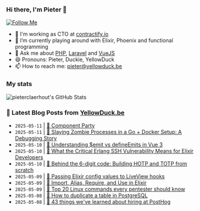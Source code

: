 ### Hi there, I'm Pieter 👋  
[![Follow Me](https://img.shields.io/github/followers/pieterclaerhout?label=Follow&style=social)](https://github.com/pieterclaerhout)

- 🏢 I'm working as CTO at [contractify.io](https://contractify.io)
- 🌱 I’m currently playing around with Elixir, Phoenix and functional programming
- 💬 Ask me about [PHP](https://php.net), [Laravel](http://laravel.com) and [VueJS](https://vuejs.org)
- 😄 Pronouns: Pieter, Duckie, YellowDuck
- 📫 How to reach me: pieter@yellowduck.be

### My stats

![pieterclaerhout's GitHub Stats](https://github-readme-stats.vercel.app/api?username=pieterclaerhout&show_icons=true&count_private=true&line_height=40)

### 📩 Latest Blog Posts from [YellowDuck.be](https://www.yellowduck.be/)
<!-- BLOG-POST-LIST:START -->
- `2025-05-11` | [🔗 Component Party](https://www.yellowduck.be/posts/component-party)  
- `2025-05-11` | [🔗 Slaying Zombie Processes in a Go + Docker Setup: A Debugging Story](https://www.yellowduck.be/posts/a-debugging-story-r-golang)  
- `2025-05-10` | [🐥 Understanding $emit vs defineEmits in Vue 3](https://www.yellowduck.be/posts/understanding-emit-vs-defineemits-in-vue-3)  
- `2025-05-10` | [🔗 What the Critical Erlang SSH Vulnerability Means for Elixir Developers](https://www.yellowduck.be/posts/what-the-critical-erlang-ssh-vulnerability-means-for-elixir-developers)  
- `2025-05-10` | [🔗 Behind the 6-digit code: Building HOTP and TOTP from scratch](https://www.yellowduck.be/posts/behind-the-6-digit-code-building-hotp-and-totp-from-scratch)  
- `2025-05-09` | [🐥 Passing Elixir config values to LiveView hooks](https://www.yellowduck.be/posts/passing-elixir-config-values-to-liveview-hooks)  
- `2025-05-09` | [🔗 Import, Alias, Require, and Use in Elixir](https://www.yellowduck.be/posts/import-alias-require-and-use-in-elixir)  
- `2025-05-09` | [🔗 Top 20 Linux commands every pentester should know](https://www.yellowduck.be/posts/top-20-linux-commands-every-pentester-should-know)  
- `2025-05-08` | [🐥 How to duplicate a table in PostgreSQL](https://www.yellowduck.be/posts/how-to-duplicate-a-table-in-postgresql)  
- `2025-05-08` | [🔗 43 things we&#39;ve learned about hiring at PostHog](https://www.yellowduck.be/posts/43-things-weve-learned-about-hiring-at-posthog)  

<!-- BLOG-POST-LIST:END -->
